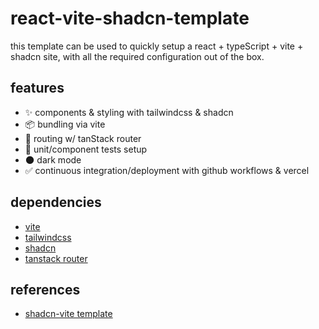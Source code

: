 # react-vite-shadcn-template

this template can be used to quickly setup a react + typeScript + vite + shadcn site,
with all the required configuration out of the box.

## features

- ✨ components & styling with tailwindcss & shadcn
- 📦 bundling via vite
- 🔀 routing w/ tanStack router
- 🧪 unit/component tests setup
- 🌑 dark mode
- ✅ continuous integration/deployment with github workflows & vercel

## dependencies

- [vite](https://vite.dev/)
- [tailwindcss](https://tailwindcss.com/)
- [shadcn](https://ui.shadcn.com/docs)
- [tanstack router](https://tanstack.com/router/latest/docs/framework/react/overview)

## references

- [shadcn-vite template](https://github.com/shadcn/vite-template)
